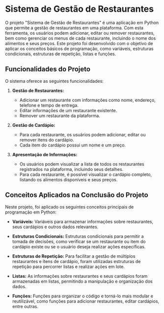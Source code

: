 
# Sistema de Gestão de Restaurantes

O projeto "Sistema de Gestão de Restaurantes" é uma aplicação em Python que permite a gestão de restaurantes em uma plataforma. Com esta ferramenta, os usuários podem adicionar, editar ou remover restaurantes, bem como gerenciar os menus de cada restaurante, incluindo o nome dos alimentos e seus preços. Este projeto foi desenvolvido com o objetivo de aplicar os conceitos básicos de programação, como variáveis, estruturas condicionais, estruturas de repetição, listas e funções.

## Funcionalidades do Projeto

O sistema oferece as seguintes funcionalidades:

1. **Gestão de Restaurantes:**
   - Adicionar um restaurante com informações como nome, endereço, telefone e tempo de entrega.
   - Editar informações de um restaurante existente.
   - Remover um restaurante da plataforma.

2. **Gestão de Cardápio:**
   - Para cada restaurante, os usuários podem adicionar, editar ou remover itens do cardápio.
   - Cada item do cardápio possui um nome e um preço.

3. **Apresentação de Informações:**
   - Os usuários podem visualizar a lista de todos os restaurantes registrados na plataforma, incluindo seus detalhes.
   - Para cada restaurante, é possível visualizar o cardápio completo, listando os alimentos disponíveis e seus preços.

## Conceitos Aplicados na Conclusão do Projeto

Neste projeto, foi aplicado os seguintes conceitos principais de programação em Python:

- **Variáveis:** Variáveis para armazenar informações sobre restaurantes, seus cardápios e outros dados relevantes.

- **Estruturas Condicionais:** Estruturas condicionais para permitir a tomada de decisões, como verificar se um restaurante ou item do cardápio existe ou se o usuário deseja realizar ações específicas.

- **Estruturas de Repetição:** Para facilitar a gestão de múltiplos restaurantes e itens de cardápio, foram utilizadas estruturas de repetição para percorrer listas e realizar ações em lote.

- **Listas:** As informações sobre restaurantes e seus cardápios foram armazenadas em listas, permitindo a manipulação e organização dos dados.

- **Funções:** Funções para organizar o código e torná-lo mais modular e reutilizável, como funções para adicionar restaurantes, editar cardápios, entre outras.

